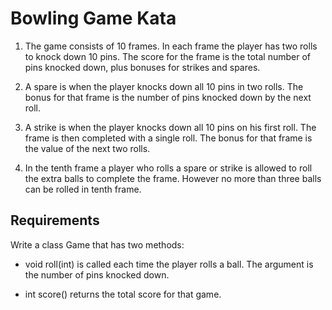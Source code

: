 # Bowling Game Kata #

1. The game consists of 10 frames. In each frame the player has two rolls to knock down 10 pins. The score for the frame is the total number of pins knocked down, plus bonuses for strikes and spares.

2. A spare is when the player knocks down all 10 pins in two rolls. The bonus for that frame is the number of pins knocked down by the next roll.

3. A strike is when the player knocks down all 10 pins on his first roll. The frame is then completed with a single roll. The bonus for that frame is the value of the next two rolls.

4. In the tenth frame a player who rolls a spare or strike is allowed to roll the extra balls to complete the frame. However no more than three balls can be rolled in tenth frame.


## Requirements ##
Write a class Game that has two methods:

* void roll(int) is called each time the player rolls a ball. The argument is the number of pins knocked down.

* int score() returns the total score for that game.